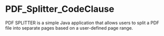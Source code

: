 # PDF_Splitter_CodeClause
PDF SPLITTER is a simple Java application that allows users to split a PDF file into separate pages based on a user-defined page range. 
